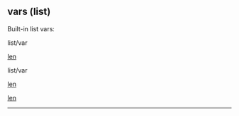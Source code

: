 

 vars (list)
-------------



 Built-in list vars:





 list/var
 

[len](#/list/var/len) 



 list/var


[len](#/list/var/len) 

[len](#/list/var/len)


---


